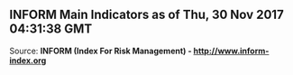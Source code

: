 ## INFORM Main Indicators as of Thu, 30 Nov 2017 04:31:38 GMT

Source: **INFORM (Index For Risk Management) - http://www.inform-index.org**